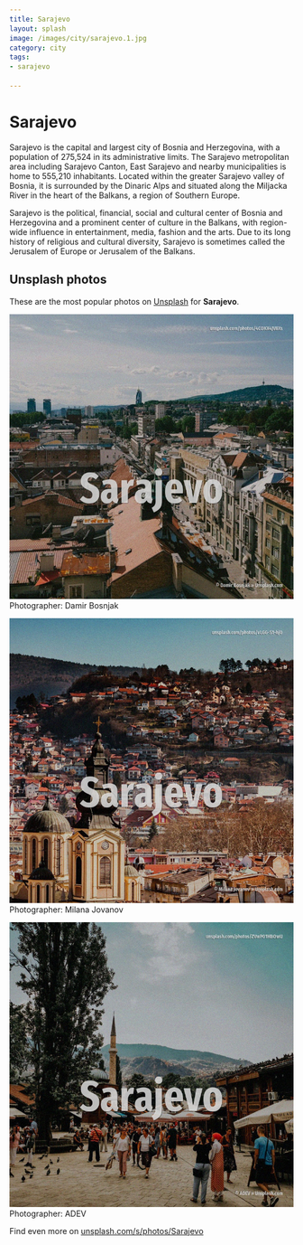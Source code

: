 ```yaml
---
title: Sarajevo
layout: splash
image: /images/city/sarajevo.1.jpg
category: city
tags:
- sarajevo

---
```

# Sarajevo

Sarajevo  is the capital and largest city of Bosnia and Herzegovina, with a population of 275,524 
in its administrative limits.
The Sarajevo metropolitan area including Sarajevo Canton, East Sarajevo and nearby municipalities 
is home to 555,210 inhabitants.
Located within the greater Sarajevo valley of Bosnia, it is surrounded by the Dinaric Alps and 
situated along the Miljacka River in the heart of the Balkans, a region of Southern Europe.

Sarajevo is the political, financial, social and cultural center of Bosnia and Herzegovina and a 
prominent center of culture in the Balkans, with region-wide influence in entertainment, media, 
fashion and the arts.
Due to its long history of religious and cultural diversity, Sarajevo is sometimes called the 
Jerusalem of Europe or Jerusalem of the Balkans.

 
## Unsplash photos
These are the most popular photos on [Unsplash](https://unsplash.com) for **Sarajevo**.
 
![Sarajevo](/images/city/sarajevo.1.jpg)
Photographer:  Damir Bosnjak
 
![Sarajevo](/images/city/sarajevo.2.jpg)
Photographer:  Milana Jovanov
 
![Sarajevo](/images/city/sarajevo.3.jpg)
Photographer:  ADEV
 
Find even more on [unsplash.com/s/photos/Sarajevo](https://unsplash.com/s/photos/Sarajevo)
 
